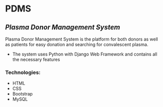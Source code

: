 # PDMS
## _Plasma Donor Management System_

Plasma Donor Management System is the platform for both donors
as well as patients for easy donation and searching for convalescent
plasma.
- The system uses Python with Django Web Framework and
contains all the necessary features
### Technologies:
- HTML
- CSS
- Bootstrap
- MySQL
